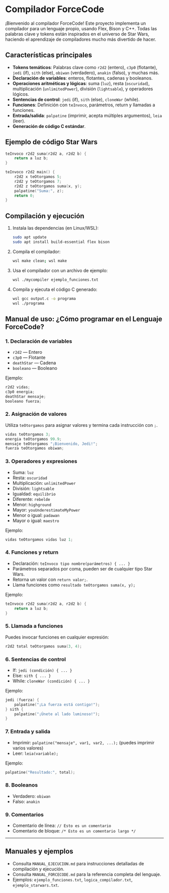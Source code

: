 # Compilador ForceCode

¡Bienvenido al compilador ForceCode! Este proyecto implementa un compilador para un lenguaje propio, usando Flex, Bison y C++. Todas las palabras clave y tokens están inspirados en el universo de Star Wars, haciendo el aprendizaje de compiladores mucho más divertido de hacer.

## Características principales
- **Tokens temáticos**: Palabras clave como `r2d2` (entero), `c3p0` (flotante), `jedi` (if), `sith` (else), `obiwan` (verdadero), `anakin` (falso), y muchas más.
- **Declaración de variables**: enteros, flotantes, cadenas y booleanos.
- **Operaciones aritméticas y lógicas**: suma (`luz`), resta (`oscuridad`), multiplicación (`unlimitedPower`), división (`lightsable`), y operadores lógicos.
- **Sentencias de control**: `jedi` (if), `sith` (else), `cloneWar` (while).
- **Funciones**: Definición con `teInvoco`, parámetros, return y llamadas a funciones.
- **Entrada/salida**: `palpatine` (imprimir, acepta múltiples argumentos), `leia` (leer).
- **Generación de código C estándar**.

## Ejemplo de código Star Wars
```c
teInvoco r2d2 suma(r2d2 a, r2d2 b) {
    return a luz b;
}

teInvoco r2d2 main() {
    r2d2 x teOtorgamos 5;
    r2d2 y teOtorgamos 7;
    r2d2 z teOtorgamos suma(x, y);
    palpatine("Suma:", z);
    return 0;
}
```

## Compilación y ejecución
1. Instala las dependencias (en Linux/WSL):
   ```sh
   sudo apt update
   sudo apt install build-essential flex bison
   ```
2. Compila el compilador:
   ```sh
   wsl make clean; wsl make
   ```
3. Usa el compilador con un archivo de ejemplo:
   ```sh
   wsl ./mycompiler ejemplo_funciones.txt
   ```
4. Compila y ejecuta el código C generado:
   ```sh
   wsl gcc output.c -o programa
   wsl ./programa
   ```

## Manual de uso: ¿Cómo programar en el Lenguaje ForceCode?

### 1. Declaración de variables
- `r2d2` — Entero
- `c3p0` — Flotante
- `deathStar` — Cadena
- `booleano` — Booleano

Ejemplo:
```c
r2d2 vidas;
c3p0 energia;
deathStar mensaje;
booleano fuerza;
```

### 2. Asignación de valores
Utiliza `teOtorgamos` para asignar valores y termina cada instrucción con `;`.
```c
vidas teOtorgamos 3;
energia teOtorgamos 99.9;
mensaje teOtorgamos "¡Bienvenido, Jedi!";
fuerza teOtorgamos obiwan;
```

### 3. Operadores y expresiones
- Suma: `luz`
- Resta: `oscuridad`
- Multiplicación: `unlimitedPower`
- División: `lightsable`
- Igualdad: `equilibrio`
- Diferente: `rebelde`
- Menor: `highground`
- Mayor: `youUnderestimateMyPower`
- Menor o igual: `padawan`
- Mayor o igual: `maestro`

Ejemplo:
```c
vidas teOtorgamos vidas luz 1;
```

### 4. Funciones y return
- Declaración: `teInvoco tipo nombre(parámetros) { ... }`
- Parámetros separados por coma, pueden ser de cualquier tipo Star Wars.
- Retorna un valor con `return valor;`.
- Llama funciones como `resultado teOtorgamos suma(x, y);`

Ejemplo:
```c
teInvoco r2d2 suma(r2d2 a, r2d2 b) {
    return a luz b;
}
```

### 5. Llamada a funciones
Puedes invocar funciones en cualquier expresión:
```c
r2d2 total teOtorgamos suma(3, 4);
```

### 6. Sentencias de control
- If: `jedi (condición) { ... }`
- Else: `sith { ... }`
- While: `cloneWar (condición) { ... }`

Ejemplo:
```c
jedi (fuerza) {
    palpatine("¡La fuerza está contigo!");
} sith {
    palpatine("¡Únete al lado luminoso!");
}
```

### 7. Entrada y salida
- Imprimir: `palpatine("mensaje", var1, var2, ...);` (puedes imprimir varios valores)
- Leer: `leia(variable);`

Ejemplo:
```c
palpatine("Resultado:", total);
```

### 8. Booleanos
- Verdadero: `obiwan`
- Falso: `anakin`

### 9. Comentarios
- Comentario de línea: `// Esto es un comentario`
- Comentario de bloque: `/* Esto es un comentario largo */`

---

## Manuales y ejemplos
- Consulta `MANUAL_EJECUCION.md` para instrucciones detalladas de compilación y ejecución.
- Consulta `MANUAL_FORCECODE.md` para la referencia completa del lenguaje.
- Ejemplos: `ejemplo_funciones.txt`, `logica_compilador.txt`, `ejemplo_starwars.txt`.

